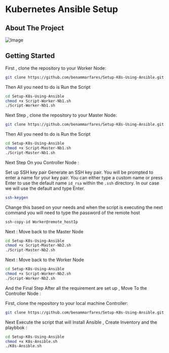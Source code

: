 # Kubernetes Ansible Setup
## About The Project
![Image](https://github.com/user-attachments/assets/84c65343-71b5-413f-8af4-5171cd7ea05f)<br>
## Getting Started

First , clone the repository to your Worker Node:
```bash
git clone https://github.com/benammarfares/Setup-K8s-Using-Ansible.git
```
Then All you need to do is Run the Script

```bash
cd Setup-K8s-Using-Ansible
chmod +x Script-Worker-Nb1.sh
./Script-Worker-Nb1.sh
````

Next Step , clone the repository to your Master Node:
```bash
git clone https://github.com/benammarfares/Setup-K8s-Using-Ansible.git
```
Then All you need to do is Run the Script

```bash
cd Setup-K8s-Using-Ansible
chmod +x Script-Master-Nb1.sh
./Script-Master-Nb1.sh
````

Next Step On you Controller Node :

Set up SSH key pair
Generate an SSH key pair. You will be prompted to enter a name for your key pair.
You can either type a custom name or press Enter to use the default name `id_rsa` within the `.ssh` directory. In our case we will use the default and type Enter.

```bash
ssh-keygen
````

Change this based on your needs and when the script is executing the next command you will need to type the password of the remote host
```bash
ssh-copy-id Worker@remote_hostIp 
````

Next : Move back to the Master Node 

```bash
cd Setup-K8s-Using-Ansible
chmod +x Script-Master-Nb2.sh
./Script-Master-Nb2.sh
````

Next : Move back to the Worker Node 

```bash
cd Setup-K8s-Using-Ansible
chmod +x Script-Worker-Nb2.sh
./Script-Worker-Nb2.sh
````

And the Final Step After all the requirement are set up , Move To the Controller Node :

First, clone the repository to your local machine Controller:

```bash
git clone https://github.com/benammarfares/Setup-K8s-Using-Ansible.git
```
Next Execute the script that will Install Ansible , Create Inventory and the playbbok :
```bash
cd Setup-K8s-Using-Ansible
chmod +x K8s-Ansible.sh
./K8s-Ansible.sh
````






